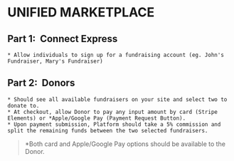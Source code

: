 # UNIFIED MARKETPLACE

## Part 1: ​ Connect Express

    * Allow individuals to sign up for a fundraising account (eg. John's Fundraiser, Mary's Fundraiser)

## Part 2: ​ Donors

    * Should see all available fundraisers on your site and select two to donate to.
    * At checkout, allow Donor to pay any input amount by card (Stripe Elements) or *Apple/Google Pay (Payment Request Button).
    * Upon payment submission, Platform should take a 5% commission and split the remaining funds between the two selected fundraisers.

> \*Both card and Apple/Google Pay options should be available to the Donor.
